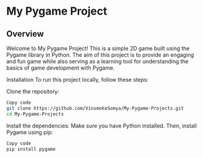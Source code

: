 # My Pygame Project
## Overview
Welcome to My Pygame Project! This is a simple 2D game built using the Pygame library in Python. The aim of this project is to provide an engaging and fun game while also serving as a learning tool for understanding the basics of game development with Pygame.

Installation
To run this project locally, follow these steps:

Clone the repository:

```bash
Copy code
git clone https://github.com/VinsmokeSomya/My-Pygame-Projects.git
cd My-Pygame-Projects
```

Install the dependencies:
Make sure you have Python installed. Then, install Pygame using pip:

```bash
Copy code
pip install pygame
```
